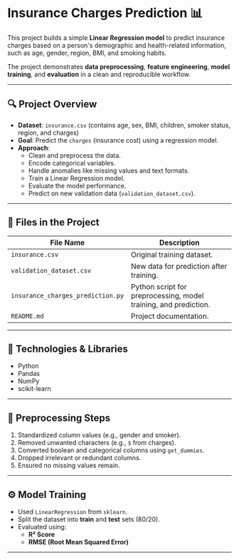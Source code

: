 # Insurance Charges Prediction 📊

This project builds a simple **Linear Regression model** to predict insurance charges based on a person's demographic and health-related information, such as age, gender, region, BMI, and smoking habits.

The project demonstrates **data preprocessing**, **feature engineering**, **model training**, and **evaluation** in a clean and reproducible workflow.

---

## 🔍 Project Overview

- **Dataset**: `insurance.csv` (contains age, sex, BMI, children, smoker status, region, and charges)
- **Goal**: Predict the `charges` (insurance cost) using a regression model.
- **Approach**:
  - Clean and preprocess the data.
  - Encode categorical variables.
  - Handle anomalies like missing values and text formats.
  - Train a Linear Regression model.
  - Evaluate the model performance.
  - Predict on new validation data (`validation_dataset.csv`).

---

## 📁 Files in the Project

| File Name                  | Description |
|---------------------------|-------------|
| `insurance.csv`           | Original training dataset. |
| `validation_dataset.csv`  | New data for prediction after training. |
| `insurance_charges_prediction.py` | Python script for preprocessing, model training, and prediction. |
| `README.md`               | Project documentation. |

---

## 🧪 Technologies & Libraries

- Python
- Pandas
- NumPy
- scikit-learn

---

## 🧹 Preprocessing Steps

1. Standardized column values (e.g., gender and smoker).
2. Removed unwanted characters (e.g., `$` from charges).
3. Converted boolean and categorical columns using `get_dummies`.
4. Dropped irrelevant or redundant columns.
5. Ensured no missing values remain.

---

## ⚙️ Model Training

- Used `LinearRegression` from `sklearn`.
- Split the dataset into **train** and **test** sets (80/20).
- Evaluated using:
  - **R² Score**
  - **RMSE (Root Mean Squared Error)**

---


